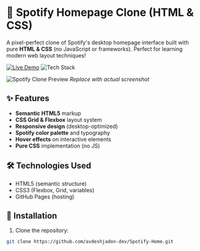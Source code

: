 # 🎵 Spotify Homepage Clone (HTML & CSS)

A pixel-perfect clone of Spotify's desktop homepage interface built with pure **HTML & CSS** (no JavaScript or frameworks). Perfect for learning modern web layout techniques!

[![Live Demo](https://img.shields.io/badge/Live-Demo-brightgreen)](https://avdeshjadon-dev.github.io/Spotify-Home/)
![Tech Stack](https://img.shields.io/badge/HTML5-CSS3-orange)

![Spotify Clone Preview](preview.jpg) *Replace with actual screenshot*

## ✨ Features

- **Semantic HTML5** markup
- **CSS Grid & Flexbox** layout system
- **Responsive design** (desktop-optimized)
- **Spotify color palette** and typography
- **Hover effects** on interactive elements
- **Pure CSS** implementation (no JS)

## 🛠️ Technologies Used

- HTML5 (semantic structure)
- CSS3 (Flexbox, Grid, variables)
- GitHub Pages (hosting)

## 🚀 Installation

1. Clone the repository:
```bash
git clone https://github.com/avdeshjadon-dev/Spotify-Home.git
